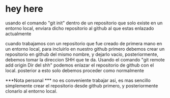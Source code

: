 # hey here

usando el comando  "git init" dentro de un repositorio que solo existe en un entorno local, enviara dicho repositorio
al github al que estas enlazado actualmente

cuando trabajamos con un repositorio que fue creado de primera mano en un entorno local, para incluirlo en nuestro github
primero debemos crear un repositorio en github del mismo nombre, y dejarlo vacio, posteriormente, debemos tomar la direccion SHH
que te da.
Usando el comando "git remote add origin Dir del shh" podemos enlazar el repositorio de github con el local.
posterior a esto solo debemos proceder como normalmente

***Nota personal ***
no es conveniente trabajar asi, es mas sencillo simplemente crear el repositorio desde github primero, y posteriormente clonarlo al entorno local.
